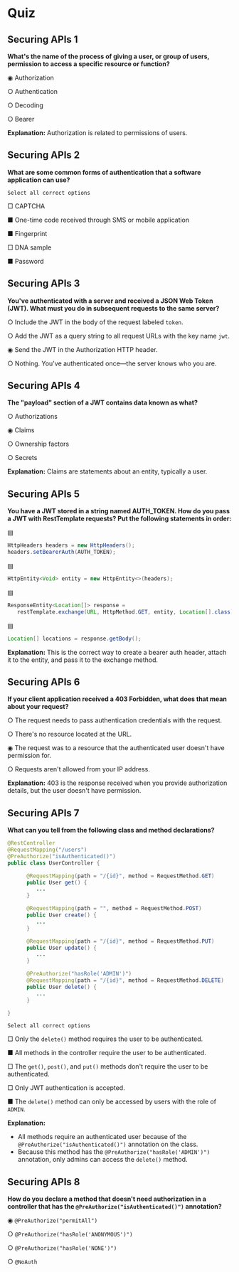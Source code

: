 # Quiz

## **Securing APIs 1**

**What's the name of the process of giving a user, or group of users, permission to access a specific resource or function?**

◉ Authorization

○ Authentication

○ Decoding

○ Bearer

**Explanation:** Authorization is related to permissions of users.


## **Securing APIs 2**

**What are some common forms of authentication that a software application can use?**

	Select all correct options

□ CAPTCHA

■ One-time code received through SMS or mobile application

■ Fingerprint

□ DNA sample

■ Password


## **Securing APIs 3**

**You've authenticated with a server and received a JSON Web Token (JWT). What must you do in subsequent requests to the same server?**

○ Include the JWT in the body of the request labeled `token`.

○ Add the JWT as a query string to all request URLs with the key name `jwt`.

◉ Send the JWT in the Authorization HTTP header.

○ Nothing. You've authenticated once—the server knows who you are.


## **Securing APIs 4**

**The "payload" section of a JWT contains data known as what?**

○ Authorizations

◉ Claims

○ Ownership factors

○ Secrets

**Explanation:** Claims are statements about an entity, typically a user.


## **Securing APIs 5**

**You have a JWT stored in a string named AUTH_TOKEN. How do you pass a JWT with RestTemplate requests? Put the following statements in order:**

▤
```java
HttpHeaders headers = new HttpHeaders();
headers.setBearerAuth(AUTH_TOKEN);
```

▤
```java
HttpEntity<Void> entity = new HttpEntity<>(headers);
```

▤
```java
ResponseEntity<Location[]> response =
   restTemplate.exchange(URL, HttpMethod.GET, entity, Location[].class);
```

▤
```java
Location[] locations = response.getBody();
```

**Explanation:** This is the correct way to create a bearer auth header, attach it to the entity, and pass it to the exchange method.


## **Securing APIs 6**

**If your client application received a 403 Forbidden, what does that mean about your request?**

○ The request needs to pass authentication credentials with the request.

○ There's no resource located at the URL.

◉ The request was to a resource that the authenticated user doesn't have permission for.

○ Requests aren't allowed from your IP address.

**Explanation:** 403 is the response received when you provide authorization details, but the user doesn't have permission.


## **Securing APIs 7**

**What can you tell from the following class and method declarations?**

```java
@RestController
@RequestMapping("/users")
@PreAuthorize("isAuthenticated()")
public class UserController {

      @RequestMapping(path = "/{id}", method = RequestMethod.GET)
      public User get() {
         ...
      }

      @RequestMapping(path = "", method = RequestMethod.POST)
      public User create() {
         ...
      }

      @RequestMapping(path = "/{id}", method = RequestMethod.PUT)
      public User update() {
         ...
      }

      @PreAuthorize("hasRole('ADMIN')")
      @RequestMapping(path = "/{id}", method = RequestMethod.DELETE)
      public User delete() {
         ...
      }

}
```

	Select all correct options

□ Only the `delete()` method requires the user to be authenticated.

■ All methods in the controller require the user to be authenticated.

□ The `get()`, `post()`, and `put()` methods don't require the user to be authenticated.

□ Only JWT authentication is accepted.

■ The `delete()` method can only be accessed by users with the role of `ADMIN`.

**Explanation:** 
-   All methods require an authenticated user because of the `@PreAuthorize("isAuthenticated()")` annotation on the class.
-   Because this method has the `@PreAuthorize("hasRole('ADMIN')")` annotation, only admins can access the `delete()` method.


## **Securing APIs 8**

**How do you declare a method that doesn't need authorization in a controller that has the `@PreAuthorize("isAuthenticated()")` annotation?**

◉ `@PreAuthorize("permitAll")`

○ `@PreAuthorize("hasRole('ANONYMOUS')")`

○ `@PreAuthorize("hasRole('NONE')")`

○ `@NoAuth`